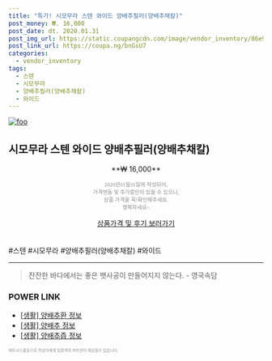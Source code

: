 ```yaml
--- 
title: "특가! 시모무라 스텐 와이드 양배추필러(양배추채칼)" 
post_money: ₩. 16,000 
post_date: dt. 2020.01.31 
post_img_url: https://static.coupangcdn.com/image/vendor_inventory/86e9/ac59556b8a4df025dc139208c3940b15fb7d9ff260e68f359d228b673a83.jpg 
post_link_url: https://coupa.ng/bnGsU7 
categories: 
  - vendor_inventory 
tags: 
  - 스텐 
  - 시모무라 
  - 양배추필러(양배추채칼) 
  - 와이드 
--- 
```

[![foo](https://static.coupangcdn.com/image/vendor_inventory/86e9/ac59556b8a4df025dc139208c3940b15fb7d9ff260e68f359d228b673a83.jpg)](https://coupa.ng/bnGsU7) 

## 시모무라 스텐 와이드 양배추필러(양배추채칼) 
<p style="text-align: center;">**₩ 16,000**</p> 
<p style="text-align: center;"><span style="color: #898c8f; font-family: Georgia,Times,serif; font-size: 0.75em;">2020년01월31일에 작성되어, <br>가격변동 및 추가할인이 있을 수 있으니,<br> 상품 가격을 꼭!확인해주세요.<br>행복하세요~</span> 
</p>	 
<div markdown="0" style="text-align: center;"><a href="https://coupa.ng/bnGsU7" class="btn btn--success">상품가격 및 후기 보러가기</a></div> 
<br><br> 
  #스텐 #시모무라 #양배추필러(양배추채칼) #와이드 
<hr> 

> 잔잔한 바다에서는 좋은 뱃사공이 만들어지지 않는다. - 영국속담 


### POWER LINK

* <a href="https://blog.naver.com/santokki14/221766334085" target="_blank"> [생활] 양배추환 정보 </a>
* <a href="https://blog.naver.com/fash111/221768569300" target="_blank"> [생활] 양배추 정보 </a>
* <a href="https://blog.naver.com/santokki14/221768468575" target="_blank"> [생활] 양배추즙 정보 </a>

<span style="color: #898c8f; font-family: Georgia,Times,serif; font-size: 0.55em;">파트너스활동으로 작성자에게 일정액의 커미션이 제공될수 있습니다.</span> 
